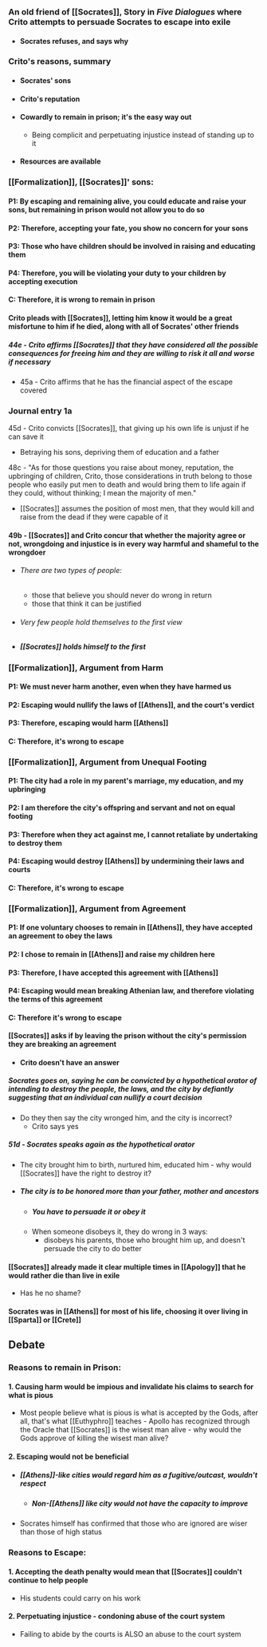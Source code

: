 ### An old friend of [[Socrates]], Story in *Five Dialogues* where Crito attempts to persuade Socrates to escape into exile
- #### Socrates refuses, and says why


### Crito's reasons, summary
- #### Socrates' sons
- #### Crito's reputation
- #### Cowardly to remain in prison; it's the easy way out
	- Being complicit and perpetuating injustice instead of standing up to it
- #### Resources are available


### [[Formalization]], [[Socrates]]' sons:
#### P1: By escaping and remaining alive, you could educate and raise your sons, but remaining in prison would not allow you to do so
#### P2: Therefore, accepting your fate, you show no concern for your sons
#### P3: Those who have children should be involved in raising and educating them
#### P4: Therefore, you will be violating your duty to your children by accepting execution

#### C: Therefore, it is wrong to remain in prison


#### Crito pleads with [[Socrates]], letting him know it would be a great misfortune to him if he died, along with all of Socrates' other friends


##### 44e - Crito affirms [[Socrates]] that they have considered all the possible consequences for freeing him and they are willing to risk it all and worse if necessary
- 45a - Crito affirms that he has the financial aspect of the escape covered


### Journal entry 1a
45d - Crito convicts [[Socrates]], that giving up his own life is unjust if he can save it
- Betraying his sons, depriving them of education and a father





48c - "As for those questions you raise about money, reputation, the upbringing of children, Crito, those considerations in truth belong to those people who easily put men to death and would bring them to life again if they could, without thinking; I mean the majority of men."
- [[Socrates]] assumes the position of most men, that they would kill and raise from the dead if they were capable of it



#### 49b - [[Socrates]] and Crito concur that whether the majority agree or not, wrongdoing and injustice is in every way harmful and shameful to the wrongdoer
- ###### There are two types of people: 
	- those that believe you should never do wrong in return
	- those that think it can be justified
- ###### Very few people hold themselves to the first view
- ##### [[Socrates]] holds himself to the first


### [[Formalization]], Argument from Harm

#### P1: We must never harm another, even when they have harmed us
#### P2: Escaping would nullify the laws of [[Athens]], and the court's verdict
#### P3: Therefore, escaping would harm [[Athens]]
#### C: Therefore, it's wrong to escape


### [[Formalization]], Argument from Unequal Footing
#### P1: The city had a role in my parent's marriage, my education, and my upbringing
#### P2: I am therefore the city's offspring and servant and not on equal footing
#### P3: Therefore when they act against me, I cannot retaliate by undertaking to destroy them
#### P4: Escaping would destroy [[Athens]] by undermining their laws and courts

#### C: Therefore, it's wrong to escape


### [[Formalization]], Argument from Agreement
#### P1: If one voluntary chooses to remain in [[Athens]], they have accepted an agreement to obey the laws
#### P2: I chose to remain in [[Athens]] and raise my children here
#### P3: Therefore, I have accepted this agreement with [[Athens]]
#### P4: Escaping would mean breaking Athenian law, and therefore violating the terms of this agreement
#### C: Therefore it's wrong to escape



#### [[Socrates]] asks if by leaving the prison without the city's permission they are breaking an agreement
- #### Crito doesn't have an answer
##### Socrates goes on, saying he can be convicted by a hypothetical orator of intending to destroy the people, the laws, and the city by defiantly suggesting that an individual can nullify a court decision
- Do they then say the city wronged him, and the city is incorrect?
	- Crito says yes

##### 51d - Socrates speaks again as the hypothetical orator 
- The city brought him to birth, nurtured him, educated him - why would [[Socrates]] have the right to destroy it?
- ##### The city is to be honored more than your father, mother and ancestors
	- ##### You have to persuade it or obey it
	- When someone disobeys it, they do wrong in 3 ways: 
		- disobeys his parents, those who brought him up, and doesn't persuade the city to do better

#### [[Socrates]] already made it clear multiple times in [[Apology]] that he would rather die than live in exile
- Has he no shame?

#### Socrates was in [[Athens]] for most of his life, choosing it over living in [[Sparta]] or [[Crete]] 




## Debate

### Reasons to remain in Prison:
#### 1. Causing harm would be impious and invalidate his claims to search for what is pious
- Most people believe what is pious is what is accepted by the Gods, after all, that's what [[Euthyphro]] teaches - Apollo has recognized through the Oracle that [[Socrates]] is the wisest man alive - why would the Gods approve of killing the wisest man alive?
#### 2. Escaping would not be beneficial
- ##### [[Athens]]-like cities would regard him as a fugitive/outcast, wouldn't respect
	- ##### Non-[[Athens]] like city would not have the capacity to improve
- Socrates himself has confirmed that those who are ignored are wiser than those of high status

### Reasons to Escape:
#### 1. Accepting the death penalty would mean that [[Socrates]] couldn't continue to help people
- His students could carry on his work
#### 2. Perpetuating injustice - condoning abuse of the court system
- Failing to abide by the courts is ALSO an abuse to the court system

